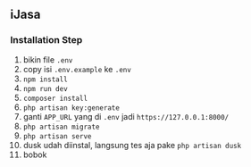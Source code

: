 ## iJasa

### Installation Step

1. bikin file `.env`
2. copy isi `.env.example` ke `.env`
3. `npm install`
4. `npm run dev`
5. `composer install`
6. `php artisan key:generate`
7. ganti `APP_URL` yang di `.env` jadi `https://127.0.0.1:8000/`
8. `php artisan migrate`
9. `php artisan serve`
10. dusk udah diinstal, langsung tes aja pake `php artisan dusk`
11. bobok
